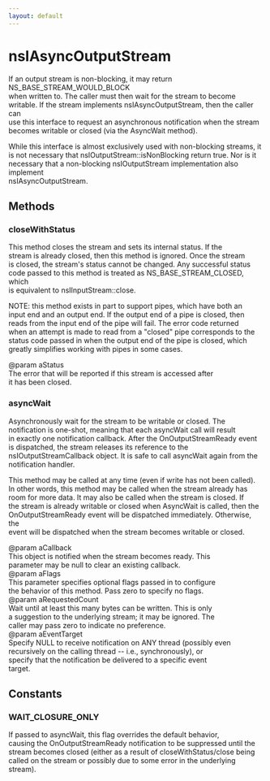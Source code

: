 ```yaml
---
layout: default
---
```


# nsIAsyncOutputStream #
  
If an output stream is non-blocking, it may return NS_BASE_STREAM_WOULD_BLOCK  
when written to.  The caller must then wait for the stream to become  
writable.  If the stream implements nsIAsyncOutputStream, then the caller can  
use this interface to request an asynchronous notification when the stream  
becomes writable or closed (via the AsyncWait method).  
  
While this interface is almost exclusively used with non-blocking streams, it  
is not necessary that nsIOutputStream::isNonBlocking return true.  Nor is it  
necessary that a non-blocking nsIOutputStream implementation also implement  
nsIAsyncOutputStream.  
  

## Methods ##

### closeWithStatus ###
  
This method closes the stream and sets its internal status.  If the   
stream is already closed, then this method is ignored.  Once the stream  
is closed, the stream's status cannot be changed.  Any successful status  
code passed to this method is treated as NS_BASE_STREAM_CLOSED, which  
is equivalent to nsIInputStream::close.   
  
NOTE: this method exists in part to support pipes, which have both an   
input end and an output end.  If the output end of a pipe is closed, then  
reads from the input end of the pipe will fail.  The error code returned   
when an attempt is made to read from a "closed" pipe corresponds to the  
status code passed in when the output end of the pipe is closed, which  
greatly simplifies working with pipes in some cases.  
  
@param aStatus  
       The error that will be reported if this stream is accessed after  
       it has been closed.  
  

### asyncWait ###
  
Asynchronously wait for the stream to be writable or closed.  The  
notification is one-shot, meaning that each asyncWait call will result  
in exactly one notification callback.  After the OnOutputStreamReady event  
is dispatched, the stream releases its reference to the   
nsIOutputStreamCallback object.  It is safe to call asyncWait again from the  
notification handler.  
  
This method may be called at any time (even if write has not been called).  
In other words, this method may be called when the stream already has  
room for more data.  It may also be called when the stream is closed.  If  
the stream is already writable or closed when AsyncWait is called, then the  
OnOutputStreamReady event will be dispatched immediately.  Otherwise, the  
event will be dispatched when the stream becomes writable or closed.  
  
@param aCallback  
       This object is notified when the stream becomes ready.  This  
       parameter may be null to clear an existing callback.  
@param aFlags  
       This parameter specifies optional flags passed in to configure  
       the behavior of this method.  Pass zero to specify no flags.  
@param aRequestedCount  
       Wait until at least this many bytes can be written.  This is only  
       a suggestion to the underlying stream; it may be ignored.  The  
       caller may pass zero to indicate no preference.  
@param aEventTarget  
       Specify NULL to receive notification on ANY thread (possibly even  
       recursively on the calling thread -- i.e., synchronously), or  
       specify that the notification be delivered to a specific event  
       target.  
  

## Constants ##

### WAIT_CLOSURE_ONLY ###
  
If passed to asyncWait, this flag overrides the default behavior,  
causing the OnOutputStreamReady notification to be suppressed until the  
stream becomes closed (either as a result of closeWithStatus/close being  
called on the stream or possibly due to some error in the underlying  
stream).  
  
